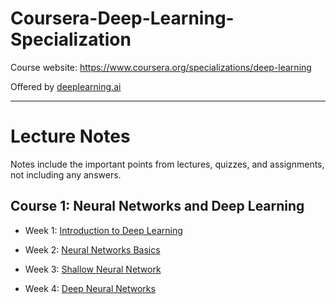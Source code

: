 # Coursera-Deep-Learning-Specialization

Course website: https://www.coursera.org/specializations/deep-learning

Offered by [deeplearning.ai](https://www.deeplearning.ai/)

---------------
# Lecture Notes 

Notes include the important points from lectures, quizzes, and assignments, not including any answers. 

## Course 1: Neural Networks and Deep Learning

- Week 1: [Introduction to Deep Learning](https://github.com/JWang233/Coursera-Deep-Learning-Specialization/blob/master/Course1_Neural-Networks-and-Deep-Learning/Week1_Introduction/Notes.ipynb)

- Week 2: [Neural Networks Basics](https://github.com/JWang233/Coursera-Deep-Learning-Specialization/blob/master/Course1_Neural-Networks-and-Deep-Learning/Week2_Basics-of-Neural-Network-Programming/Notes.ipynb)

- Week 3: [Shallow Neural Network](https://github.com/JWang233/Coursera-Deep-Learning-Specialization/blob/master/Course1_Neural-Networks-and-Deep-Learning/Week3_One-Hidden-Layer-Neural-Network/Notes.ipynb)

- Week 4: [Deep Neural Networks](https://github.com/JWang233/Coursera-Deep-Learning-Specialization/blob/master/Course1_Neural-Networks-and-Deep-Learning/Week4_Deep-Neural-Networks/Notes.ipynb)



